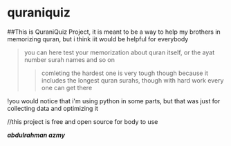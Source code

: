 # quraniquiz

##This is QuraniQuiz Project, it is meant to be a way to help my brothers in memorizing quran, but i think iit would be helpful for everybody

> you can here test your memorization about quran itself, or the ayat number surah names and so on
>> comleting the hardest one is very tough though because it includes the longest quran surahs, though with hard work every one can get there

!you would notice that i'm using python in some parts, but that was just for collecting data and optimizing it

//this project is free and open source for body to use

***abdulrahman azmy***
